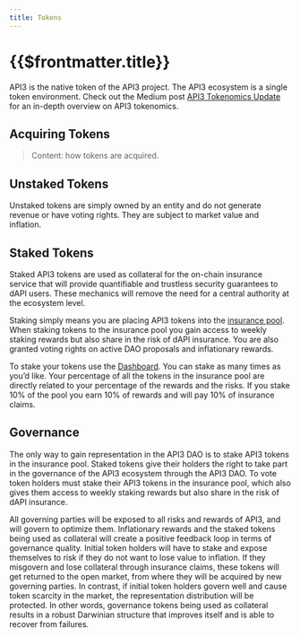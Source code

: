 ```yaml
---
title: Tokens
---
```


# {{$frontmatter.title}}

<TocHeader />
<TOC class="table-of-contents" :include-level="[2,3]" />

API3 is the native token of the API3 project. The API3 ecosystem is a single token environment. Check out the Medium post [API3 Tokenomics Update](https://medium.com/api3/api3-tokenomics-update-f032d6e49b30) for an in-depth overview on API3 tokenomics.

## Acquiring Tokens

> Content: how tokens are acquired.

## Unstaked Tokens

Unstaked tokens are simply owned by an entity and do not generate revenue or have voting rights. They are subject to market value and inflation.

## Staked Tokens

Staked API3 tokens are used as collateral for the on-chain insurance service that will provide quantifiable and trustless security guarantees to dAPI users. These mechanics will remove the need for a central authority at the ecosystem level.

Staking simply means you are placing API3 tokens into the [insurance pool](insurance-pool.md). When staking tokens to the insurance pool you gain access to weekly staking rewards but also share in the risk of dAPI insurance.
You are also granted voting rights on active DAO proposals and inflationary rewards.

To stake your tokens use the [Dashboard](./dashboard/staking-tokens.md). You can stake as many times as you’d like. Your percentage of all the tokens in the insurance pool are directly related to your percentage of the rewards and the risks. If you stake 10% of the pool you earn 10% of rewards and will pay 10% of insurance claims.

## Governance

The only way to gain representation in the API3 DAO is to stake API3 tokens in the insurance pool.  Staked tokens give their holders the right to take part in the governance of the API3 ecosystem through the API3 DAO. To vote token holders must stake their API3 tokens in the insurance pool, which also gives them access to weekly staking rewards but also share in the risk of dAPI insurance.

All governing parties will be exposed to all risks and rewards of API3, and will govern to optimize them. Inflationary rewards and the staked tokens being used as collateral will create a positive feedback loop in terms of governance quality. Initial token holders will have to stake and expose themselves to risk if they do not want to lose value to inflation. If they misgovern and lose collateral through insurance claims, these tokens will get returned to the open market, from where they will be acquired by new governing parties. In contrast, if initial token holders govern well and cause token scarcity in the market, the representation distribution will be protected. In other words, governance tokens being used as collateral results in a robust Darwinian structure that improves itself and is able to recover from failures.


